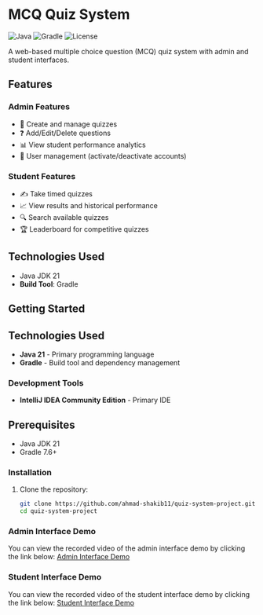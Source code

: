 ﻿# MCQ Quiz System

![Java](https://img.shields.io/badge/Java-21-blue)
![Gradle](https://img.shields.io/badge/Gradle-7.5-green)
![License](https://img.shields.io/badge/License-MIT-orange)

A web-based multiple choice question (MCQ) quiz system with admin and student interfaces.

## Features

### Admin Features
- 📝 Create and manage quizzes
- ❓ Add/Edit/Delete questions
- 📊 View student performance analytics
- 🔐 User management (activate/deactivate accounts)

### Student Features
- ✍️ Take timed quizzes
- 📈 View results and historical performance
- 🔍 Search available quizzes
- 🏆 Leaderboard for competitive quizzes

## Technologies Used
- Java JDK 21
- **Build Tool**: Gradle

## Getting Started

## Technologies Used

- **Java 21** - Primary programming language
- **Gradle** - Build tool and dependency management

### Development Tools
- **IntelliJ IDEA Community Edition** - Primary IDE

## Prerequisites
- Java JDK 21
- Gradle 7.6+

### Installation
1. Clone the repository:
   ```bash
   git clone https://github.com/ahmad-shakib11/quiz-system-project.git
   cd quiz-system-project

### Admin Interface Demo
You can view the recorded video of the admin interface demo by clicking the link below:
[Admin Interface Demo](https://drive.google.com/file/d/1PtHFyB69j_07AUcuOkQCD5HSiMgMc61F/view?usp=sharing)

### Student Interface Demo
You can view the recorded video of the student interface demo by clicking the link below:
[Student Interface Demo](https://drive.google.com/file/d/1gsmmo-LRtYJArlKyusyaook17vX2GW5s/view?usp=sharing)


